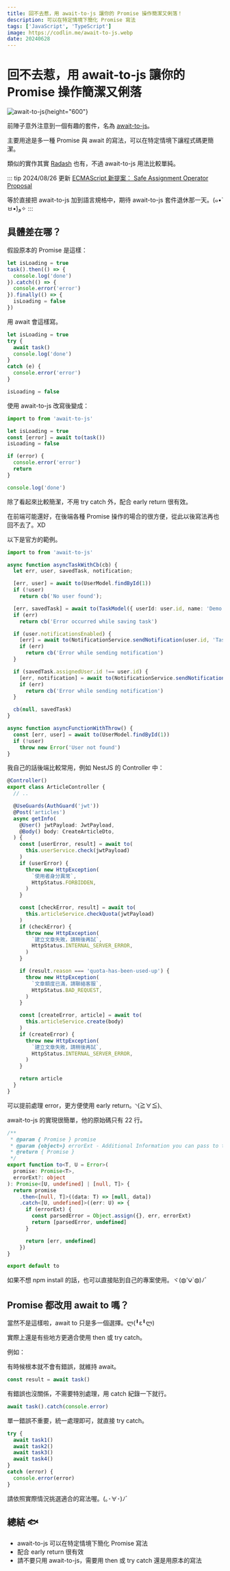 ```yaml
---
title: 回不去惹，用 await-to-js 讓你的 Promise 操作簡潔又俐落！
description: 可以在特定情境下簡化 Promise 寫法
tags: ['JavaScript', 'TypeScript']
image: https://codlin.me/await-to-js.webp
date: 20240628
---
```


# 回不去惹，用 await-to-js 讓你的 Promise 操作簡潔又俐落

![await-to-js](/await-to-js.webp){height="600"}

前陣子意外注意到一個有趣的套件，名為 [await-to-js](https://www.npmjs.com/package/await-to-js)。

主要用途是多一種 Promise 與 await 的寫法，可以在特定情境下讓程式碼更簡潔。

類似的實作其實 [Radash](https://radash-docs.vercel.app/docs/async/tryit) 也有，不過 await-to-js 用法比較單純。

::: tip 2024/08/26 更新
[ECMAScript 新提案： Safe Assignment Operator Proposal](https://dev.to/dharamgfx/bye-bye-try-catch-blocks-meet-javascripts-safe-assignment-operator-proposal-1j7?ref=dailydev)

等於直接把 await-to-js 加到語言規格中，期待 await-to-js 套件退休那一天。(๑•̀ㅂ•́)و✧
:::

## 具體差在哪？

假設原本的 Promise 是這樣：

```ts
let isLoading = true
task().then(() => {
  console.log('done')
}).catch(() => {
  console.error('error')
}).finally(() => {
  isLoading = false
})
```

用 await 會這樣寫。

```ts
let isLoading = true
try {
  await task()
  console.log('done')
}
catch (e) {
  console.error('error')
}

isLoading = false
```

使用 await-to-js 改寫後變成：

```ts
import to from 'await-to-js'

let isLoading = true
const [error] = await to(task())
isLoading = false

if (error) {
  console.error('error')
  return
}

console.log('done')
```

除了看起來比較簡潔，不用 try catch 外，配合 early return 很有效。

在前端可能還好，在後端各種 Promise 操作的場合的很方便，從此以後寫法再也回不去了。XD

以下是官方的範例。

```ts
import to from 'await-to-js'

async function asyncTaskWithCb(cb) {
  let err, user, savedTask, notification;

  [err, user] = await to(UserModel.findById(1))
  if (!user)
    return cb('No user found');

  [err, savedTask] = await to(TaskModel({ userId: user.id, name: 'Demo Task' }))
  if (err)
    return cb('Error occurred while saving task')

  if (user.notificationsEnabled) {
    [err] = await to(NotificationService.sendNotification(user.id, 'Task Created'))
    if (err)
      return cb('Error while sending notification')
  }

  if (savedTask.assignedUser.id !== user.id) {
    [err, notification] = await to(NotificationService.sendNotification(savedTask.assignedUser.id, 'Task was created for you'))
    if (err)
      return cb('Error while sending notification')
  }

  cb(null, savedTask)
}

async function asyncFunctionWithThrow() {
  const [err, user] = await to(UserModel.findById(1))
  if (!user)
    throw new Error('User not found')
}
```

我自己的話後端比較常用，例如 NestJS 的 Controller 中：

```ts
@Controller()
export class ArticleController {
  // ..

  @UseGuards(AuthGuard('jwt'))
  @Post('articles')
  async getInfo(
    @User() jwtPayload: JwtPayload,
    @Body() body: CreateArticleDto,
  ) {
    const [userError, result] = await to(
      this.userService.check(jwtPayload)
    )
    if (userError) {
      throw new HttpException(
        `使用者身分異常`,
        HttpStatus.FORBIDDEN,
      )
    }

    const [checkError, result] = await to(
      this.articleService.checkQuota(jwtPayload)
    )
    if (checkError) {
      throw new HttpException(
        `建立文章失敗，請稍後再試`,
        HttpStatus.INTERNAL_SERVER_ERROR,
      )
    }

    if (result.reason === 'quota-has-been-used-up') {
      throw new HttpException(
        `文章額度已滿，請聯絡客服`,
        HttpStatus.BAD_REQUEST,
      )
    }

    const [createError, article] = await to(
      this.articleService.create(body)
    )
    if (createError) {
      throw new HttpException(
        `建立文章失敗，請稍後再試`,
        HttpStatus.INTERNAL_SERVER_ERROR,
      )
    }

    return article
  }
}
```

可以提前處理 error，更方便使用 early return。◝(≧∀≦)◟

await-to-js 的實現很簡單，他的原始碼只有 22 行。

```ts
/**
 * @param { Promise } promise
 * @param {object=} errorExt - Additional Information you can pass to the err object
 * @return { Promise }
 */
export function to<T, U = Error>(
  promise: Promise<T>,
  errorExt?: object
): Promise<[U, undefined] | [null, T]> {
  return promise
    .then<[null, T]>((data: T) => [null, data])
    .catch<[U, undefined]>((err: U) => {
      if (errorExt) {
        const parsedError = Object.assign({}, err, errorExt)
        return [parsedError, undefined]
      }

      return [err, undefined]
    })
}

export default to
```

如果不想 npm install 的話，也可以直接貼到自己的專案使用。ヾ(◍'౪`◍)ﾉﾞ

## Promise 都改用 await to 嗎？

當然不是這樣啦，await to 只是多一個選擇。ლ(╹ε╹ლ)

實際上還是有些地方更適合使用 then 或 try catch。

例如：

有時候根本就不會有錯誤，就維持 await。

```ts
const result = await task()
```

有錯誤也沒關係，不需要特別處理，用 catch 紀錄一下就行。

```ts
await task().catch(console.error)
```

單一錯誤不重要，統一處理即可，就直接 try catch。

```ts
try {
  await task1()
  await task2()
  await task3()
  await task4()
}
catch (error) {
  console.error(error)
}
```

請依照實際情況挑選適合的寫法喔。(｡･∀･)ﾉﾞ

## 總結 🐟

- await-to-js 可以在特定情境下簡化 Promise 寫法
- 配合 early return 很有效
- 請不要只用 await-to-js，需要用 then 或 try catch 還是用原本的寫法
